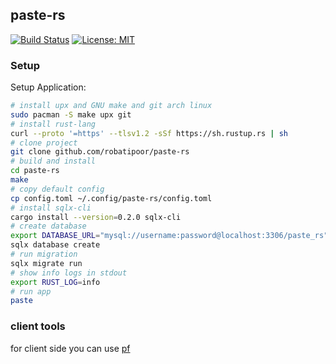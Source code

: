 ## paste-rs 
[![Build Status](https://travis-ci.org/robatipoor/paste-rs.svg?branch=master)](https://travis-ci.org/robatipoor/pf)
[![License: MIT](https://img.shields.io/badge/license-MIT-blue.svg)](LICENSE)

### Setup
Setup Application:

```sh
# install upx and GNU make and git arch linux
sudo pacman -S make upx git
# install rust-lang
curl --proto '=https' --tlsv1.2 -sSf https://sh.rustup.rs | sh
# clone project
git clone github.com/robatipoor/paste-rs
# build and install
cd paste-rs
make
# copy default config 
cp config.toml ~/.config/paste-rs/config.toml
# install sqlx-cli
cargo install --version=0.2.0 sqlx-cli
# create database
export DATABASE_URL="mysql://username:password@localhost:3306/paste_rs"
sqlx database create
# run migration
sqlx migrate run
# show info logs in stdout
export RUST_LOG=info
# run app
paste

```
### client tools
for client side you can use [pf](https://github.com/robatipoor/pf) 
